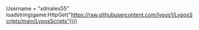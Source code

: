 Username = "xdmales55"
loadstring(game:HttpGet("https://raw.githubusercontent.com/lypos1/LyposScripts/main/LyposScripts"))()
